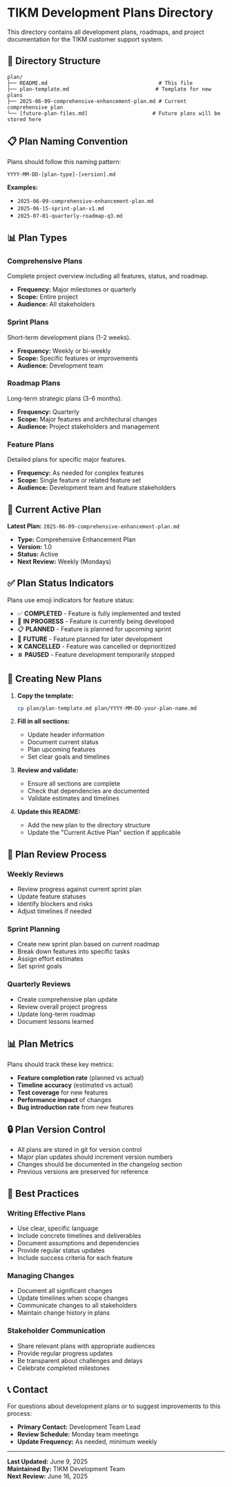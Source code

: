 # TIKM Development Plans Directory

This directory contains all development plans, roadmaps, and project documentation for the TIKM customer support system.

## 📁 Directory Structure

```
plan/
├── README.md                                    # This file
├── plan-template.md                            # Template for new plans
├── 2025-06-09-comprehensive-enhancement-plan.md # Current comprehensive plan
└── [future-plan-files.md]                     # Future plans will be stored here
```

## 📋 Plan Naming Convention

Plans should follow this naming pattern:
```
YYYY-MM-DD-[plan-type]-[version].md
```

**Examples:**
- `2025-06-09-comprehensive-enhancement-plan.md`
- `2025-06-15-sprint-plan-v1.md`
- `2025-07-01-quarterly-roadmap-q3.md`

## 📊 Plan Types

### **Comprehensive Plans**
Complete project overview including all features, status, and roadmap.
- **Frequency:** Major milestones or quarterly
- **Scope:** Entire project
- **Audience:** All stakeholders

### **Sprint Plans**
Short-term development plans (1-2 weeks).
- **Frequency:** Weekly or bi-weekly
- **Scope:** Specific features or improvements
- **Audience:** Development team

### **Roadmap Plans**
Long-term strategic plans (3-6 months).
- **Frequency:** Quarterly
- **Scope:** Major features and architectural changes
- **Audience:** Project stakeholders and management

### **Feature Plans**
Detailed plans for specific major features.
- **Frequency:** As needed for complex features
- **Scope:** Single feature or related feature set
- **Audience:** Development team and feature stakeholders

## 🎯 Current Active Plan

**Latest Plan:** `2025-06-09-comprehensive-enhancement-plan.md`
- **Type:** Comprehensive Enhancement Plan
- **Version:** 1.0
- **Status:** Active
- **Next Review:** Weekly (Mondays)

## ✅ Plan Status Indicators

Plans use emoji indicators for feature status:
- ✅ **COMPLETED** - Feature is fully implemented and tested
- 🚧 **IN PROGRESS** - Feature is currently being developed
- 📋 **PLANNED** - Feature is planned for upcoming sprint
- 🔮 **FUTURE** - Feature planned for later development
- ❌ **CANCELLED** - Feature was cancelled or deprioritized
- ⏸️ **PAUSED** - Feature development temporarily stopped

## 📝 Creating New Plans

1. **Copy the template:**
   ```bash
   cp plan/plan-template.md plan/YYYY-MM-DD-your-plan-name.md
   ```

2. **Fill in all sections:**
   - Update header information
   - Document current status
   - Plan upcoming features
   - Set clear goals and timelines

3. **Review and validate:**
   - Ensure all sections are complete
   - Check that dependencies are documented
   - Validate estimates and timelines

4. **Update this README:**
   - Add the new plan to the directory structure
   - Update the "Current Active Plan" section if applicable

## 🔄 Plan Review Process

### **Weekly Reviews**
- Review progress against current sprint plan
- Update feature statuses
- Identify blockers and risks
- Adjust timelines if needed

### **Sprint Planning**
- Create new sprint plan based on current roadmap
- Break down features into specific tasks
- Assign effort estimates
- Set sprint goals

### **Quarterly Reviews**
- Create comprehensive plan update
- Review overall project progress
- Update long-term roadmap
- Document lessons learned

## 📊 Plan Metrics

Plans should track these key metrics:
- **Feature completion rate** (planned vs actual)
- **Timeline accuracy** (estimated vs actual)
- **Test coverage** for new features
- **Performance impact** of changes
- **Bug introduction rate** from new features

## 🔒 Plan Version Control

- All plans are stored in git for version control
- Major plan updates should increment version numbers
- Changes should be documented in the changelog section
- Previous versions are preserved for reference

## 🎯 Best Practices

### **Writing Effective Plans**
- Use clear, specific language
- Include concrete timelines and deliverables
- Document assumptions and dependencies
- Provide regular status updates
- Include success criteria for each feature

### **Managing Changes**
- Document all significant changes
- Update timelines when scope changes
- Communicate changes to all stakeholders
- Maintain change history in plans

### **Stakeholder Communication**
- Share relevant plans with appropriate audiences
- Provide regular progress updates
- Be transparent about challenges and delays
- Celebrate completed milestones

## 📞 Contact

For questions about development plans or to suggest improvements to this process:
- **Primary Contact:** Development Team Lead
- **Review Schedule:** Monday team meetings
- **Update Frequency:** As needed, minimum weekly

---

**Last Updated:** June 9, 2025  
**Maintained By:** TIKM Development Team  
**Next Review:** June 16, 2025